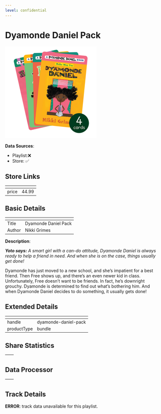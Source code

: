 ```yaml
---
level: confidential
---
```

# Dyamonde Daniel Pack

![card_[7msyX].png](../../img/cards/card_[7msyX].png)

**Data Sources**: 

- Playlist:❌
- Store: ✅


## Store Links

| <!-- --> | <!-- --> |
| - | - |
| price | 44.99 |


## Basic Details

| <!-- --> | <!-- --> |
| - | - |
| Title | Dyamonde Daniel Pack |
| Author | Nikki Grimes |

**Description**:

_**Yoto says:** A smart girl with a can-do attitude, Dyamonde Daniel is always ready to help a friend in need. And when she is on the case, things usually get done!_

Dyamonde has just moved to a new school, and she’s impatient for a best friend. Then Free shows up, and there’s an even newer kid in class. Unfortunately, Free doesn’t want to be friends. In fact, he’s downright grouchy. Dyamonde is determined to find out what’s bothering him. And when Dyamonde Daniel decides to do something, it usually gets done!


## Extended Details

| <!-- --> | <!-- --> |
| - | - |
| handle | dyamonde-daniel-pack |
| productType | bundle |


## Share Statistics

| <!-- --> | <!-- --> |
| - | - |


## Data Processor

| <!-- --> | <!-- --> |
| - | - |


## Track Details

**ERROR**: track data unavailable for this playlist.
